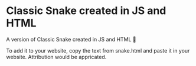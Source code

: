 # Classic Snake created in JS and HTML
A version of Classic Snake created in JS and HTML 🐍

To add it to your website, copy the text from snake.html and paste it in your website.
Attribution would be appricated.
